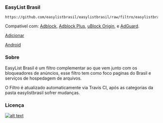 
### EasyList Brasil
```
https://github.com/easylistbrasil/easylistbrasil/raw/filtro/easylistbrasil.txt
```

Compatível com: [Adblock][], [Adblock Plus][], [uBlock Origin][], e [AdGuard][].

[Adblock]: https://getadblock.com/{:target="_blank"}
[Adblock Plus]: https://adblockplus.org/{:target="_blank"}
[uBlock Origin]: https://github.com/gorhill/uBlock{:target="_blank"}
[AdGuard]: https://adguard.com/{:target="_blank"}

[Adicionar](https://subscribe.adblockplus.org/?location=https://raw.githubusercontent.com/easylistbrasil/easylistbrasil/filtro/easylistbrasil.txt&title=EasyList%20Brasil)

[Android](https://easylistbrasil.github.io/main/2018/08/22/android.html)

### Sobre

EasyList Brasil é um filtro complementar ao que vem junto com os bloqueadores de anúncios, esse filtro tem como foco paginas do Brasil e serviços de hospedagem de arquivos.

O Filtro é atualizado automaticamente via Travis CI, após as categorias da pasta easylistbrasil sofrer mudanças.

### Licença

[![alt text](https://i.creativecommons.org/l/by-sa/4.0/88x31.png)](http://creativecommons.org/licenses/by-sa/4.0/)
